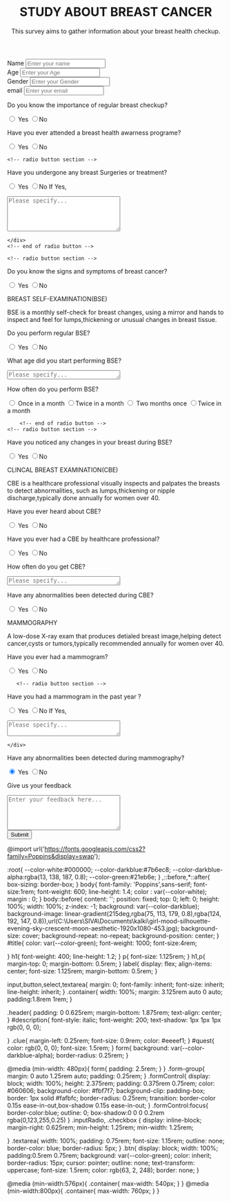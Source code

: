 <!DOCTYPE html>
<html lang="en">
<head>
<meta charset="UTF-8">
<meta name="viewport" content="width=device-width, initial-scale=1.0">
<link rel="stylesheet" href="form.css">
</head>
<body>
<div class="container ">
<header class="header">
    <h1 id="title">
STUDY ABOUT BREAST CANCER
</h1>
<p id="description">
This survey aims to gather information about your breast health checkup.
</p>
</header>
<form action="" id="survey-form">

<!-- Text section -->
<div class="form-group">
<label for="name">Name</label>
<input type="text" name="name" id="name" class="formControl" placeholder="Enter your name" required>
</div>
<!-- end of text section -->

<!-- Type Age section -->
<div class="form-group">
<label for="Age">Age</label>
<input type="Age" name="Age" id="Age" class="formControl" placeholder="Enter your Age" required>
</div>
<!-- end of Age section -->

<!-- Type Number section -->
<div class="form-group">
<label for="Gender">Gender</label>
<input type="Gender" name="Gender" id="Gender" class="formControl" placeholder="Enter your Gender" required>

</div>
<!-- end of Number section -->

<!-- Type email section -->
<div class="form-group">
<label for="email">email</label> 
<input type="email" name="email" id="email" class="formControl" placeholder="Enter your email">
</div>
<!-- end of email button -->

<!-- radio button section -->
<div class="form-group">
<p id="quest">Do you know the importance of regular breast checkup?</p>
<label for="">
<input type="radio" name="source" value="Yes"
class="inputRadio"
checked> Yes
</label>
<label for="">
<input type="radio" name="source" value="No"
class="inputRadio"
>No
</label>
</label>
</div>
<!-- end of radio button -->

<!-- radio button section -->
<div class="form-group">
    <p id="quest">Have you ever attended a breast health awarness programe?</p>
    <label for="">
    <input type="radio" name="source" value="Yes"
    class="inputRadio"
    checked> Yes
    </label>
    <label for="">
    <input type="radio" name="source" value="No"
    class="inputRadio"
    >No
    </label>
    </label>
    </div>
    <!-- end of radio button -->

    <!-- radio button section -->
<div class="form-group">
    <p id="quest">Have you undergone any breast Surgeries or treatment?</p>
    <label for="">
    <input type="radio" name="source" value="Yes"
    class="inputRadio"
    checked> Yes
    </label>
    <label for="">
    <input type="radio" name="source" value="No"
    class="inputRadio"
    >No
    </label>
    </label>
    If Yes,
    <div class="form-group">
        <p id="quest"></p>
        <textarea name="Please specify" cols="30" rows="5" id="Please specify" class="textarea" placeholder="Please specify..."></textarea>
        </div>

    </div>
    <!-- end of radio button -->

    <!-- radio button section -->
<div class="form-group">
    <p id="quest">Do you know the signs and symptoms of breast cancer?</p>
    <label for="">
    <input type="radio" name="source" value="Yes"
    class="inputRadio"
    checked> Yes
    </label>
    <label for="">
    <input type="radio" name="source" value="No"
    class="inputRadio"
    >No
    </label>
    </label>
    </div>
    <!-- end of radio button -->
     <!-- radio button section -->
    <div class="form-group">
        <p id="quest">BREAST SELF-EXAMINATION(BSE)</p>
        <label for="">
    <p id="description">
                         BSE is a monthly self-check for breast changes, using a mirror and hands to inspect and feel for lumps,thickening or unusual changes in breast tissue.
        </p>
    </div></p>    
              <!-- end of radio button -->
    <!-- radio button section -->
<div class="form-group">
    <p id="quest">Do you perform regular BSE?
    </p>
    <label for="">
    <input type="radio" name="source" value="Yes"
    class="inputRadio"
    checked> Yes
    </label>
    <label for="">
    <input type="radio" name="source" value="No"
    class="inputRadio"
    >No
    </label>
    </label>
    </div>
    <!-- end of radio button -->
     <!-- radio button section -->
<div class="form-group">
    <p id="quest">What age did you start performing BSE?</p>
    <label for="">
    <div class="form-group">
      <p id="quest"></p>
      <textarea name="Please specify" cols="30" rows="1" id="Please specify" class="textarea" placeholder="Please specify..."></textarea>
    </div>
    </label>
    </div>
    <!-- end of radio button -->
    <div class="form-group">
        <p id="quest">How often do you perform BSE?</p>
        <label for="">
            <input type="radio" name="source" value="Once in a month"
    class="inputRadio"
    checked> Once in a month
    </label>
    <label for="">
    <input type="radio" name="source" value="Twice in a month"
    class="inputRadio"
    >Twice in a month
    </label>
    <label for="">
        <input type="radio" name="source" value="Two months once"
class="inputRadio"
checked> Two months once
</label>
<label for="">
<input type="radio" name="source" value="Twice in a month"
class="inputRadio"
>Twice in a month
</label>
    </label>
    </div>

        <!-- end of radio button -->
    <!-- radio button section -->
<div class="form-group">
    <p id="quest">Have you noticed any changes in your breast during BSE?</p>
    <label for="">
    <input type="radio" name="source" value="Yes"
    class="inputRadio"
    checked> Yes
    </label>
    <label for="">
    <input type="radio" name="source" value="No"
    class="inputRadio"
    >No
    </label>
    </label>
    </div>
    <!-- end of radio button -->
    <div class="form-group">
        <p id="quest">CLINCAL BREAST EXAMINATION(CBE)</p>
        <label for="">
    <p id="description">
                CBE is a healthcare professional visually inspects and palpates the breasts to detect abnormalities, such as lumps,thickening or nipple discharge,typically done annually for women over 40.
        </p>
    </div></p>
            <!-- end of radio button -->
    <!-- radio button section -->
<div class="form-group">
    <p id="quest">Have you ever heard about CBE?</p>
    <label for="">
    <input type="radio" name="source" value="Yes"
    class="inputRadio"
    checked> Yes
    </label>
    <label for="">
    <input type="radio" name="source" value="No"
    class="inputRadio"
    >No
    </label>
    </label>
    </div>
    <!-- end of radio button -->
<!-- radio button section -->
<div class="form-group">
    <p id="quest">Have you ever had a CBE by healthcare professional?</p>
    <label for="">
    <input type="radio" name="source" value="Yes"
    class="inputRadio"
    checked> Yes
    </label>
    <label for="">
    <input type="radio" name="source" value="No"
    class="inputRadio"
    >No
    </label>
    </label>
    </div>
    <!-- end of radio button -->
<!-- radio button section -->
<div class="form-group">
    <p id="quest">How often do you get CBE?</p>
    <label for="">
        <div class="form-group">
            <p id="quest"></p>
            <textarea name="Please specify" cols="30" rows="1" id="Please specify" class="textarea" placeholder="Please specify..."></textarea>
          </div>
    </label>
    </div>
    <!-- end of radio button -->
<!-- radio button section -->
<div class="form-group">
    <p id="quest">Have any abnormalities been detected during CBE?</p>
    <label for="">
    <input type="radio" name="source" value="Yes"
    class="inputRadio"
    checked> Yes
    </label>
    <label for="">
    <input type="radio" name="source" value="No"
    class="inputRadio"
    >No
    </label>
    </label>
    </div>
    <!-- end of radio button -->
    <div class="form-group">
        <p id="quest">MAMMOGRAPHY</p>
        <label for="">
    <p id="description">
            A low-dose X-ray exam that produces detialed breast image,helping detect cancer,cysts or tumors,typically recommended annually for women over 40.
        </p>
    </div></p>
    <!-- radio button section -->
<div class="form-group">
    <p id="quest">Have you ever had a mammogram?</p>
    <label for="">
    <input type="radio" name="source" value="Yes"
    class="inputRadio"
    checked> Yes
    </label>
    <label for="">
    <input type="radio" name="source" value="No"
    class="inputRadio"
    >No
    </label>
    </label>
    </div>   
        <!-- end of radio button -->    

       <!-- radio button section -->
<div class="form-group">
    <p id="quest">Have you had a mammogram in the past year ?</p>
    <label for="">
    <input type="radio" name="source" value="Yes"
    class="inputRadio"
    checked> Yes
    </label>
    <label for="">
    <input type="radio" name="source" value="No"
    class="inputRadio"
    >No
    </label>
    </label>
    If Yes,
    <div class="form-group">
        <p id="quest"></p>
        <textarea name="Please specify" cols="30" rows="2" id="Please specify" class="textarea" placeholder="Please specify..."></textarea>
        </div>

    </div>
<!-- radio button section -->
<div class="form-group">
<p id="quest">Have any abnormalities been detected during mammography?</p>
<label for="">
<input type="radio" name="source" value="Yes"
class="inputRadio"
checked> Yes
</label>
<label for="">
<input type="radio" name="source" value="No"
class="inputRadio"
>No
</label>
</label>
</div>
<!-- end of radio button -->






<!-- Textarea section -->
<div class="form-group">
<p id="quest">Give us your feedback</p>
<textarea name="feedback" cols="30" rows="5" id="feedback" class="textarea" placeholder="Enter your feedback here..."></textarea>
</div>
<div class="form-group">
<button type="submit" id="submit" class="btn">Submit</button>


@import url('https://fonts.googleapis.com/css2?family=Poppins&display=swap');

:root{
--color-white:#000000;
--color-darkblue:#7b6ec8;
--color-darkblue-alpha:rgba(13, 138, 187, 0.8);
--color-green:#21eb6e;
}
*,*::before,*::after{
box-sizing: border-box;
}
body{
font-family: 'Poppins',sans-serif;
font-size:1rem;
font-weight: 600;
line-height: 1.4;
color : var(--color-white);
margin : 0;
}
body::before{
content: '';
position: fixed;
top: 0;
left: 0;
height: 100%;
width: 100%;
z-index: -1;
background: var(--color-darkblue);
background-image: linear-gradient(215deg,rgba(75, 113, 179, 0.8),rgba(124, 192, 147, 0.8)),url(C:\Users\SIVA\Documents\kalki\girl-mood-silhouette-evening-sky-crescent-moon-aesthetic-1920x1080-453.jpg);
background-size: cover;
background-repeat: no-repeat;
background-position: center;
}
#title{
color: var(--color-green);
font-weight: 1000;
font-size:4rem;


}
h1{
font-weight: 400;
line-height: 1.2;
}
p{
font-size: 1.125rem;
}
h1,p{
margin-top: 0;
margin-bottom: 0.5rem;
}
label{
display: flex;
align-items: center;
font-size: 1.125rem;
margin-bottom: 0.5rem;
}

input,button,select,textarea{
margin: 0;
font-family: inherit;
font-size: inherit;
line-height: inherit;
}
.container{
width: 100%;
margin: 3.125rem auto 0 auto;
padding:1.8rem 1rem;
}

.header{
padding: 0 0.625rem;
margin-bottom: 1.875rem;
text-align: center;
}
#description{
font-style: italic;
font-weight: 200;
text-shadow: 1px 1px 1px rgb(0, 0, 0);

}
.clue{
margin-left: 0.25rem;
font-size: 0.9rem;
color: #eeeef1;
}
#quest{
color: rgb(0, 0, 0);
font-size: 1.5rem;
}
form{
background: var(--color-darkblue-alpha);
border-radius: 0.25rem;
}

@media (min-width: 480px){
form{
padding: 2.5rem;
}
}
.form-group{
margin: 0 auto 1.25rem auto;
padding: 0.25rem;
}
.formControl{
display: block;
width: 100%;
height: 2.375rem;
padding: 0.375rem 0.75rem;
color: #060606;
background-color: #fbf7f7;
background-clip: padding-box;
border: 1px solid #fafbfc;
border-radius: 0.25rem;
transition: border-color 0.15s ease-in-out,box-shadow 0.15s ease-in-out;
}
.formControl:focus{
border-color:blue;
outline: 0;
box-shadow:0 0 0 0.2rem rgba(0,123,255,0.25)
}
.inputRadio,
.checkbox
{
display: inline-block;
margin-right: 0.625rem;
min-height: 1.25rem;
min-width: 1.25rem;

}
.textarea{
width: 100%;
padding: 0.75rem;
font-size: 1.15rem;
outline: none;
border-color: blue;
border-radius: 5px;
}
.btn{
display: block;
width: 100%;
padding:0.5rem 0.75rem;
background: var(--color-green);
color: inherit;
border-radius: 15px;
cursor: pointer;
outline: none;
text-transform: uppercase;
font-size: 1.5rem;
color: rgb(63, 2, 248);
border: none;
}

@media (min-width:576px){
.container{
max-width: 540px;
}
}
@media (min-width:800px){
.container{
max-width: 760px;
}
}  
</div>
</form>
</div>
</body>
</html>  
